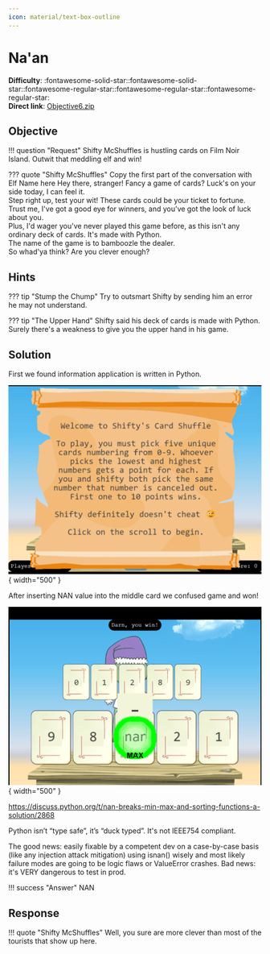 ```yaml
---
icon: material/text-box-outline
---
```


# Na'an

**Difficulty**: :fontawesome-solid-star::fontawesome-solid-star::fontawesome-regular-star::fontawesome-regular-star::fontawesome-regular-star:<br/>
**Direct link**: [Objective6.zip](https://nannannannannannan.com/?&challenge=naan)

## Objective

!!! question "Request"
    Shifty McShuffles is hustling cards on Film Noir Island. Outwit that meddling elf and win!

??? quote "Shifty McShuffles"
    Copy the first part of the conversation with Elf Name here
    Hey there, stranger! Fancy a game of cards? Luck's on your side today, I can feel it.<br/>
    Step right up, test your wit! These cards could be your ticket to fortune.<br/>
    Trust me, I've got a good eye for winners, and you've got the look of luck about you.<br/>
    Plus, I'd wager you've never played this game before, as this isn't any ordinary deck of cards. It's made with Python.<br/>
    The name of the game is to bamboozle the dealer.<br/>
    So whad'ya think? Are you clever enough?<br/>

## Hints

??? tip "Stump the Chump"
    Try to outsmart Shifty by sending him an error he may not understand.

??? tip "The Upper Hand"
    Shifty said his deck of cards is made with Python. Surely there's a weakness to give you the upper hand in his game.

## Solution

First we found information application is written in Python.

![Terminal output](../img/objectives/o11/naan.png){ width="500" }

After inserting NAN value into the middle card we confused game and won!

![Terminal output](../img/objectives/o11/win.png){ width="500" }

https://discuss.python.org/t/nan-breaks-min-max-and-sorting-functions-a-solution/2868

Python isn’t “type safe”, it’s “duck typed”. It's not IEEE754 compliant.

The good news: easily fixable by a competent dev on a case-by-case basis (like any injection attack mitigation) using isnan() wisely and most likely failure modes are going to be logic flaws or ValueError crashes. Bad news: it's VERY dangerous to test in prod.


!!! success "Answer"
    NAN

## Response

!!! quote "Shifty McShuffles"
    Well, you sure are more clever than most of the tourists that show up here.

